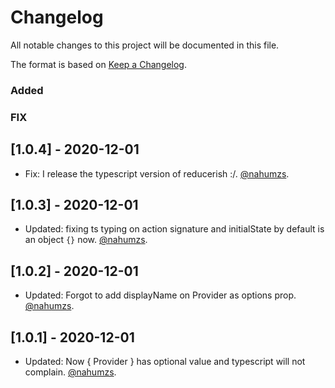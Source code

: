 # Changelog

All notable changes to this project will be documented in this file.

The format is based on [Keep a Changelog](https://keepachangelog.com/en/1.0.0/).

### Added

### FIX

## [1.0.4] - 2020-12-01

- Fix: I release the typescript version of reducerish :/. [@nahumzs](https://github.com/nahumzs).

## [1.0.3] - 2020-12-01

- Updated: fixing ts typing on action signature and initialState by default is an object `{}` now. [@nahumzs](https://github.com/nahumzs).

## [1.0.2] - 2020-12-01

- Updated: Forgot to add displayName on Provider as options prop. [@nahumzs](https://github.com/nahumzs).

## [1.0.1] - 2020-12-01

- Updated: Now { Provider } has optional value and typescript will not complain. [@nahumzs](https://github.com/nahumzs).
